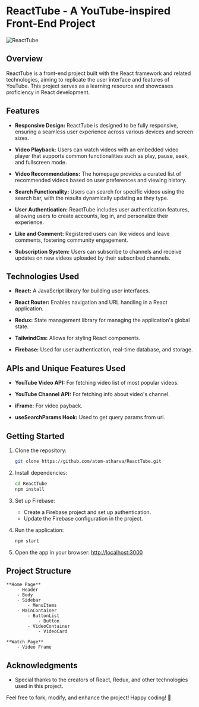 # ReactTube - A YouTube-inspired Front-End Project

![ReactTube](link_to_project_image)

## Overview

ReactTube is a front-end project built with the React framework and related technologies, aiming to replicate the user interface and features of YouTube. This project serves as a learning resource and showcases proficiency in React development.

## Features

-   **Responsive Design:** ReactTube is designed to be fully responsive, ensuring a seamless user experience across various devices and screen sizes.

-   **Video Playback:** Users can watch videos with an embedded video player that supports common functionalities such as play, pause, seek, and fullscreen mode.

-   **Video Recommendations:** The homepage provides a curated list of recommended videos based on user preferences and viewing history.

-   **Search Functionality:** Users can search for specific videos using the search bar, with the results dynamically updating as they type.

-   **User Authentication:** ReactTube includes user authentication features, allowing users to create accounts, log in, and personalize their experience.

-   **Like and Comment:** Registered users can like videos and leave comments, fostering community engagement.

-   **Subscription System:** Users can subscribe to channels and receive updates on new videos uploaded by their subscribed channels.

## Technologies Used

-   **React:** A JavaScript library for building user interfaces.

-   **React Router:** Enables navigation and URL handling in a React application.

-   **Redux:** State management library for managing the application's global state.

-   **TailwindCss:** Allows for styling React components.

-   **Firebase:** Used for user authentication, real-time database, and storage.

## APIs and Unique Features Used

-   **YouTube Video API:** For fetching video list of most popular videos.

-   **YouTube Channel API:** For fetching info about video's channel.

-   **iFrame:** For video payback.

-   **useSearchParams Hook:** Used to get query params from url.

## Getting Started

1. Clone the repository:

    ```bash
    git clone https://github.com/atom-atharva/ReactTube.git
    ```

2. Install dependencies:

    ```bash
    cd ReactTube
    npm install
    ```

3. Set up Firebase:

    - Create a Firebase project and set up authentication.
    - Update the Firebase configuration in the project.

4. Run the application:

    ```bash
    npm start
    ```

5. Open the app in your browser: [http://localhost:3000](http://localhost:3000)

## Project Structure

```
**Home Page**
    - Header
    - Body
    - Sidebar
        - MenuItems
    - MainContainer
        - ButtonList
            - Button
        - VideoContainer
            - VideoCard
```

```
**Watch Page**
    - Video Frame
```

## Acknowledgments

-   Special thanks to the creators of React, Redux, and other technologies used in this project.

Feel free to fork, modify, and enhance the project! Happy coding! 🚀
